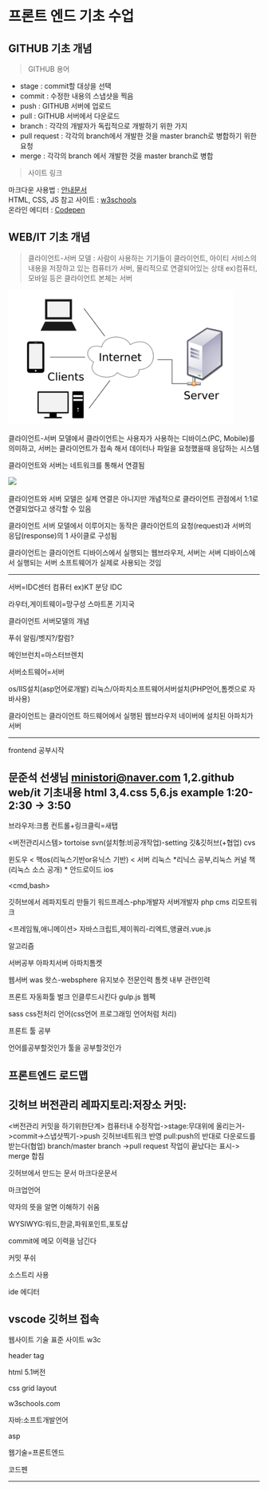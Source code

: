 # 프론트 엔드 기초 수업

## GITHUB 기초 개념

> GITHUB 용어

- stage : commit할 대상을 선택
- commit : 수정한 내용의 스냅샷을 찍음
- push : GITHUB 서버에 업로드
- pull : GITHUB 서버에서 다운로드
- branch : 각각의 개발자가 독립적으로 개발하기 위한 가지
- pull request : 각각의 branch에서 개발한 것을 master branch로 병합하기 위한 요청
- merge : 각각의 branch 에서 개발한 것을 master branch로 병합

> 사이트 링크

마크다운 사용법 : [안내문서](https://gist.github.com/ihoneymon/652be052a0727ad59601)<br/>
HTML, CSS, JS 참고 사이트 : [w3schools](https://www.w3schools.com/)<br/>
온라인 에디터 : [Codepen](https://codepen.io/pen/tour/welcome/start)

## WEB/IT 기초 개념

> 클라이언트-서버 모델 : 사람이 사용하는 기기들이 클라이언트, 아이티 서비스의 내용을 저장하고 있는 컴퓨터가 서버, 물리적으로 연결되어있는 상태
ex)컴퓨터,모바일 등은 클라이언트 본체는 서버
<img src="https://github.com/JOYONGSUN/20210320_start_frontend/blob/main/1200px-Client-server-model.svg.png" width="450px" />

클라이언트-서버 모델에서 클라이언트는 사용자가 사용하는 디바이스(PC, Mobile)를 의미하고, 서버는 클라이언트가 접속 해서 데이터나 파일을 요청했을때 응답하는 시스템

클라이언트와 서버는 네트워크를 통해서 연결됨

<img src="https://s3-ap-northeast-2.amazonaws.com/opentutorials-user-file/course/2614/4971.png" />

클라이언트와 서버 모델은 실제 연결은 아니지만 개념적으로 클라이언트 관점에서 1:1로 연결되었다고 생각할 수 있음

클라이언트 서버 모델에서 이루어지는 동작은 클라이언트의 요청(request)과 서버의 응답(response)의 1 사이클로 구성됨

클라이언트는 클라이언트 디바이스에서 실행되는 웹브라우저, 서버는 서버 디바이스에서 실행되는 서버 소프트웨어가 실제로 사용되는 것임



-------------------------------------------------
서버=IDC센터 컴퓨터 ex)KT 분당 IDC

라우터,게이트웨이=망구성     스마트폰 기지국

클라이언트 서버모델의 개념

푸쉬 알림/벳지?/칼럼?

메인브런치=마스터브렌치

서버소트웨어=서버

os/IIS설치(asp언어로개발)
리눅스/아파치소프트웨어서버설치(PHP언어,톰켓으로 자바사용)

클라이언트는 클라이언트 하드웨어에서 실행된 웹브라우저
네이버에 설치된 아파치가 서버



-------------------------------------------------

frontend 공부시작

문준석 선생님
ministori@naver.com
1,2.github
web/it 기초내용
html
3,4.css
5,6.js
example
1:20-2:30 -> 3:50
-------------------------------------------------
브라우저:크롬
컨트롤+링크클릭=새탭

<버전관리시스템>
tortoise svn(설치형:비공개작업)-setting
깃&깃허브(+협업)
cvs

<OS>
윈도우 < 맥os(리눅스기반or유닉스 기반) < 서버 리눅스
*리닉스 공부,리눅스 커널 책(리눅스 소스 공개)
*
안드로이드 ios

<cmd,bash>

깃허브에서 레파지토리 만들기
워드프레스-php개발자
서버개발자 php
cms
리모트워크

<프레임웤,애니메이션>
자바스크립트,제이쿼리-리엑트,앵귤러.vue.js

알고리즘

서버공부
아파치서버
아파치톰켓

웹서버
was
왓스-websphere 유지보수 전문인력
톰켓 내부 관련인력

프론트 자동화툴 벌크 인클루드시킨다
gulp.js 웹펙

sass css전처리 언어(css언어 프로그래밍 언어처럼 처리)

프론트 툴 공부

언어를공부할것인가 툴을 공부할것인가

프론트엔드 로드맵
---------------------------
깃허브
버전관리
레파지토리:저장소
커밋:
----------
<버전관리 커밋을 하기위한단계>
컴퓨터내 수정작업->stage:무대위에 올리는거->commit->스냅샷찍기->push 깃허브네트워크 반영
pull:push의 반대로 다운로드를 받는다(협업)
branch/master branch ->pull request 작업이 끝났다는 표시-> merge 합침

깃허브에서 만드는 문서
마크다운문서

마크업언어

약자의 뜻을 알면 이해하기 쉬움

WYSIWYG:워드,한글,파워포인트,포토샵

commit에 메모 이력을 남긴다

커밋 푸쉬 

소스트리 사용

ide 에디터

vscode 깃허브 접속
--------------------------
웹사이트 기술 표준 사이트 w3c

header tag

html 5.1버전

css grid layout

w3schools.com

자바:소프트개발언어

asp

웹기술=프론트엔드

코드펜


--------------

